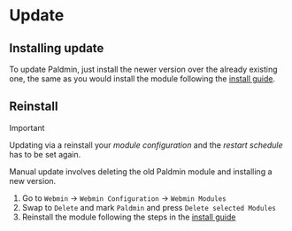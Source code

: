 # Update

## Installing update
To update Paldmin, just install the newer version over the already existing one, the same as you would install the module following the [install guide](./install.md#basic-installation).

## Reinstall

> [!IMPORTANT]
> Updating via a reinstall your _module configuration_ and the _restart schedule_ has to be set again.

Manual update involves deleting the old Paldmin module and installing a new version.

1. Go to `Webmin` -> `Webmin Configuration` -> `Webmin Modules`
2. Swap to `Delete` and mark `Paldmin` and press `Delete selected Modules`
3. Reinstall the module following the steps in the [install guide](./install.md#basic-installation)

